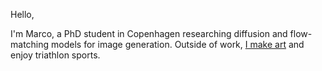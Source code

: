 Hello, 

I'm Marco, a PhD student in Copenhagen researching diffusion and flow-matching models for image generation.
Outside of work, [I make art](https://marcoschouten.portfoliobox.net/) and enjoy triathlon sports.
